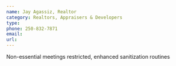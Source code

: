 ```yaml
---
name: Jay Agassiz, Realtor
category: Realtors, Appraisers & Developers
type: 
phone: 250-832-7871
email: 
url: 
---
```


Non-essential meetings restricted, enhanced sanitization routines